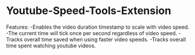 # Youtube-Speed-Tools-Extension
Features: 
	-Enables the video duration timestamp to scale with video speed.
	-The current time will tick once per second regardless of video speed.
	-Tracks overall time saved when using faster video speeds.
	-Tracks overall time spent watching youtube videos.
